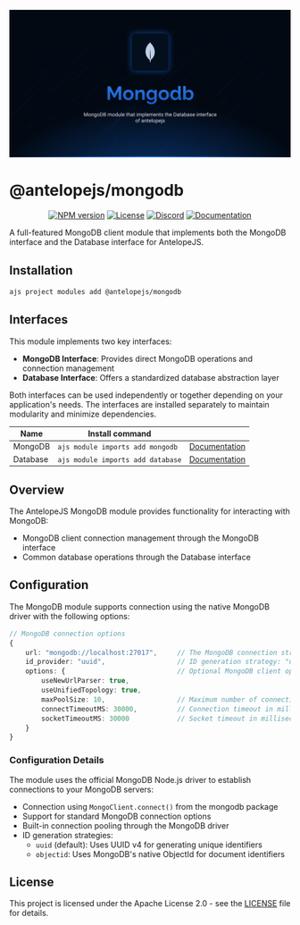 ![MongoDB](.github/social-card.png)

# @antelopejs/mongodb

<div align="center">
<a href="https://www.npmjs.com/package/@antelopejs/core"><img alt="NPM version" src="https://img.shields.io/npm/v/@antelopejs/core.svg?style=for-the-badge&labelColor=000000"></a>
<a href="https://github.com/AntelopeJS/antelopejs/blob/main/LICENSE"><img alt="License" src="https://img.shields.io/npm/l/@antelopejs/core.svg?style=for-the-badge&labelColor=000000"></a>
<a href="https://discord.gg/C2G8QW63"><img src="https://img.shields.io/badge/Discord-18181B?logo=discord&style=for-the-badge&color=000000" alt="Discord"></a>
<a href="https://discord.gg/C2G8QW63"><img src="https://img.shields.io/badge/Docs-18181B?logo=Antelope.JS&style=for-the-badge&color=000000" alt="Documentation"></a>
</div>

A full-featured MongoDB client module that implements both the MongoDB interface and the Database interface for AntelopeJS.

## Installation

```bash
ajs project modules add @antelopejs/mongodb
```

## Interfaces

This module implements two key interfaces:

- **MongoDB Interface**: Provides direct MongoDB operations and connection management
- **Database Interface**: Offers a standardized database abstraction layer

Both interfaces can be used independently or together depending on your application's needs. The interfaces are installed separately to maintain modularity and minimize dependencies.


| Name          | Install command                         |                                                                   |
| ------------- | --------------------------------------- | ----------------------------------------------------------------- |
| MongoDB       | `ajs module imports add mongodb`        | [Documentation](https://github.com/AntelopeJS/interface-mongodb)  |
| Database      | `ajs module imports add database`       | [Documentation](https://github.com/AntelopeJS/interface-database) |


## Overview

The AntelopeJS MongoDB module provides functionality for interacting with MongoDB:

- MongoDB client connection management through the MongoDB interface
- Common database operations through the Database interface

## Configuration

The MongoDB module supports connection using the native MongoDB driver with the following options:

```typescript
// MongoDB connection options
{
    url: "mongodb://localhost:27017",     // The MongoDB connection string
    id_provider: "uuid",                  // ID generation strategy: "uuid" (default) or "objectid"
    options: {                            // Optional MongoDB client options
        useNewUrlParser: true,
        useUnifiedTopology: true,
        maxPoolSize: 10,                  // Maximum number of connections in the pool
        connectTimeoutMS: 30000,          // Connection timeout in milliseconds
        socketTimeoutMS: 30000            // Socket timeout in milliseconds
    }
}
```

### Configuration Details

The module uses the official MongoDB Node.js driver to establish connections to your MongoDB servers:

- Connection using `MongoClient.connect()` from the mongodb package
- Support for standard MongoDB connection options
- Built-in connection pooling through the MongoDB driver
- ID generation strategies:
  - `uuid` (default): Uses UUID v4 for generating unique identifiers
  - `objectid`: Uses MongoDB's native ObjectId for document identifiers

## License

This project is licensed under the Apache License 2.0 - see the [LICENSE](LICENSE) file for details.
